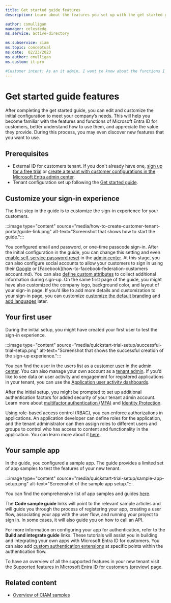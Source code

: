 ```yaml
---
title: Get started guide features
description: Learn about the features you set up with the get started guide. 

author: csmulligan
manager: celestedg
ms.service: active-directory

ms.subservice: ciam
ms.topic: conceptual
ms.date:  02/23/2023
ms.author: cmulligan
ms.custom: it-pro

#Customer intent: As an it admin, I want to know about the functions I set up with the get started guide so that I can understand the value of the features and how to use them.
---
```

<!--Check the wording: functions or features or explanation. -->
# Get started guide features

After completing the get started guide, you can edit and customize the initial configuration to meet your company’s needs. This will help you become familiar with the features and functions of Microsoft Entra ID for customers, better understand how to use them, and appreciate the value they provide. During this process, you may even discover new features that you want to use.

## Prerequisites

- External ID for customers tenant. If you don't already have one, <a href="https://aka.ms/ciam-free-trial?wt.mc_id=ciamcustomertenantfreetrial_linkclick_content_cnl" target="_blank">sign up for a free trial</a> or [create a tenant with customer configurations in the Microsoft Entra admin center](quickstart-tenant-setup.md). 
- Tenant configuration set up following the [Get started guide](quickstart-get-started-guide.md).

## Customize your sign-in experience

The first step in the guide is to customize the sign-in experience for your customers.

:::image type="content" source="media/how-to-create-customer-tenant-portal/guide-link.png" alt-text="Screenshot that shows how to start the guide.":::

You configured email and password, or one-time passcode sign-in. After the initial configuration in the guide, you can change this setting and even  [enable self-service password reset](how-to-enable-password-reset-customers.md) in the [admin center](https://entra.microsoft.com/). At this stage, you can also configure social accounts to allow your customers to sign in using their [Google](how-to-google-federation-customers.md) or [Facebook](how-to-facebook-federation-customers account.md). You can also [define custom attributes](how-to-define-custom-attributes.md) to collect additional information during sign-up.
On the same first page of the guide, you might have also customized the company logo, background color, and layout of your sign-in page. If you’d like to add more details and customization to your sign-in page, you can customize [customize the default branding](how-to-customize-branding-customers.md) and [add languages](how-to-customize-languages-customers.md) later.

## Your first user

During the initial setup, you might have created your first user to test the sign-in experience. 

:::image type="content" source="media/quickstart-trial-setup/successful-trial-setup.png" alt-text="Screenshot that shows the successful creation of the sign-up experience.":::

You can find the user in the users list as a [customer user](how-to-manage-customer-accounts.md) in the [admin center](https://entra.microsoft.com/). You can also manage your own account as a [tenant admin](how-to-manage-admin-accounts.md). If you’d like to see data on user activity and engagement for registered applications in your tenant, you can use the [Application user activity dashboards](how-to-user-insights.md).

After the initial setup, you might be prompted to set up additional authentication factors for added security of your tenant admin account. Learn more about [multifactor authentication (MFA)](how-to-multifactor-authentication-customers.md) and [Identity Protection](how-to-identity-protection-customers.md). 

Using role-based access control (RBAC), you can enforce authorizations in applications. An application developer can define roles for the application, and the tenant administrator can then assign roles to different users and groups to control who has access to content and functionality in the application. You can learn more about it [here](how-to-use-app-roles-customers.md).

## Your sample app

In the guide, you configured a sample app. The guide provides a limited set of app samples to test the features of your new tenant. 

:::image type="content" source="media/quickstart-trial-setup/sample-app-setup.png" alt-text="Screenshot of the sample app setup.":::

You can find the comprehensive list of app samples and guides [here](https://learn.microsoft.com/en-us/entra/external-id/customers/samples-ciam-all?tabs=apptype). 

The **Code sample guide** links will point to the relevant sample articles and will guide you through the process of registering your app, creating a user flow, associating your app with the user flow, and running your project to sign in. In some cases, it will also guide you on how to call an API.

For more information on configuring your app for authentication, refer to the **Build and integrate guide** links. These tutorials will assist you in building and integrating your own apps with Microsoft Entra ID for customers. You can also add [custom authentication extensions](concept-custom-extensions) at specific points within the authentication flow. 

To have an overview of all the supported features in your new tenant visit the [Supported features in Microsoft Entra ID for customers (preview)](concept-supported-features-customers.md) page. 

## Related content

- [Overview of CIAM samples](samples-ciam-all.md)